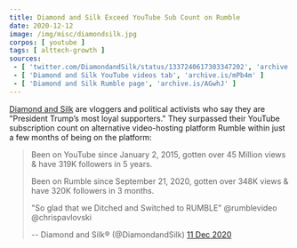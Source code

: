 ```yaml
---
title: Diamond and Silk Exceed YouTube Sub Count on Rumble
date: 2020-12-12
image: /img/misc/diamondsilk.jpg
corpos: [ youtube ]
tags: [ alttech-growth ]
sources:
 - [ 'twitter.com/DiamondandSilk/status/1337240617303347202', 'archive.is/SrSut' ]
 - [ 'Diamond and Silk YouTube videos tab', 'archive.is/mPb4m' ]
 - [ 'Diamond and Silk Rumble page', 'archive.is/AGwhJ' ]
---
```


[Diamond and Silk](https://www.diamondandsilkinc.com/about-us/) are vloggers
and political activists who say they are "President Trump’s most loyal
supporters." They surpassed their YouTube subscription count on alternative
video-hosting platform Rumble within just a few months of being on the
platform:

> Been on YouTube since January 2, 2015, gotten over 45 Million views & have
> 319K followers in 5 years.
>
> Been on Rumble since September 21, 2020, gotten over 348K views & have 320K
> followers in 3 months.
>
> "So glad that we Ditched and Switched to RUMBLE" @rumblevideo @chrispavlovski
>
> -- Diamond and Silk® (@DiamondandSilk) [11 Dec 2020](https://archive.is/SrSut)
